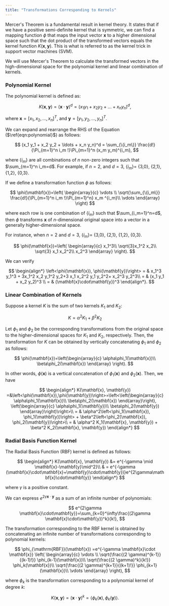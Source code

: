 ```yaml
---
title: "Transformations Corresponding to Kernels"
---
```



Mercer's Theorem is a fundamental result in kernel theory. It states that if we have a positive semi-definite kernel that is symmetric, we can find a mapping function $\phi$ that maps the input vector $\mathbf{x}$ to a higher dimensional space such that the dot product of the transformed vectors equals the kernel function $K(\mathbf{x},\mathbf{y})$. This is what is referred to as the kernel trick in support vector machines (SVM).

We will use Mercer's Theorem to calculate the transformed vectors in the high-dimensional space for the polynomial kernel and linear combination of kernels.



### Polynomial Kernel

The polynomial kernel is defined as:


$$
K(\mathbf{x}, \mathbf{y}) =  (\mathbf{x}\cdot\mathbf{y})^d = (x_1 y_1 + x_2 y_2 + \ldots + x_n y_n)^d,
\label{eqn:polynomial}
$$


where $\mathbf{x}=[x_1, x_2, \ldots, x_n]^T$,  and $\mathbf{y}=[y_1, y_2, \ldots, y_n]^T$.



We can expand and rearrange the RHS of the Equation ($\ref{eqn:polynomial}$) as follows:


$$
(x_1 y_1 + x_2 y_2 + \ldots + x_n y_n)^d = \sum_{\{i_m\}} \frac{d!}{\Pi_{m=1}^n i_m !}\Pi_{m=1}^n (x_m y_m)^{i_m},
$$


where $\{i_m\}$ are all combinations of $n$ non-zero integers such that $\sum_{m=1}^n i_m=d$. For example, if $n=2$, and $d=3$,   {$i_m$}= {3,0}, {2,1}, {1,2}, {0,3}.



If we define a transformation function $\phi$ as follows:


$$
\phi(\mathbf{x})=\left( 
	\begin{array}{c} 
	\vdots \\
	\sqrt{\sum_{\{i_m\}} \frac{d!}{\Pi_{m=1}^n i_m !}\Pi_{m=1}^n} x_m ^{i_m}\\
	\vdots
	\end{array}
\right)
$$



where each row is one combination of $\{i_m\}$ such that $\sum_{i_m=1}^n=d$,   then $\phi$ transforms $\mathbf{x}$ of $n$-dimensional original space into a vector in a generally higher-dimensional space. 

For instance, when $n=2$ and $d=3$, {$i_m$}= {3,0}, {2,1}, {1,2}, {0,3}.



$$
\phi(\mathbf{x})=\left(
\begin{array}{c}
x_1^3\\
\sqrt{3}x_1^2 x_2\\
\sqrt{3} x_1 x_2^2\\
x_2^3
\end{array}
\right).
$$


We can verify


$$
\begin{align*}
\left<\phi(\mathbf{x}), \phi(\mathbf{y})\right> = & x_1^3 y_1^3 + 3x_1^2 x_2 y_1^2 y_2+3 x_1 x_2^2 y_1 y_2^2+ x_2^3 y_2^3\\
= & (x_1 y_1 + x_2 y_2)^3 \\
= & (\mathbf{x}\cdot\mathbf{y})^3
\end{align*}.
$$



### Linear Combination of Kernels

Suppose a kernel $K$ is the sum of two kernels $K_1$ and $K_2$:


$$
K =\alpha^2 K_1 + \beta^2 K_2
$$


Let $\phi_1$ and $\phi_2$ be the corresponding transformations from the original space to the higher-dimensional spaces for $K_1$ and $K_2$, respectively. Then, the transformation for $K$ can be obtained by vertically concatenating $\phi_1$ and $\phi_2$ as follows:


$$
\phi(\mathbf{x})=\left(\begin{array}{c}
\alpha\phi_1(\mathbf{x})\\
\beta\phi_2(\mathbf{x})
\end{array}
\right).
$$


In other words, $\phi(\mathbf{x})$ is a vertical concatenation of $\phi_1(\mathbf{x})$ and $\phi_2(\mathbf{x})$. Then, we have


$$
\begin{align*}
K(\mathbf{x}, \mathbf{y})  =&\left<\phi(\mathbf{x}),\phi(\mathbf{y})\right>=\left<\left(\begin{array}{c}
\alpha\phi_1(\mathbf{x})\\
\beta\phi_2(\mathbf{x})
\end{array}\right), \left(\begin{array}{c}
\alpha\phi_1(\mathbf{y})\\
\beta\phi_2(\mathbf{y})
\end{array}\right)\right>\\
= & \alpha^2\left<\phi_1(\mathbf{x}), \phi_1(\mathbf{y})\right> + \beta^2\left<\phi_2(\mathbf{x}), \phi_2(\mathbf{y})\right>\\ 
= & \alpha^2 K_1(\mathbf{x}, \mathbf{y}) + \beta^2 K_2(\mathbf{x}, \mathbf{y})
\end{align*}
$$



### Radial Basis Function Kernel

The Radial Basis Function (RBF) kernel is defined as follows:


$$
\begin{align*}
K(\mathbf{x}, \mathbf{y}) &= e^{-\gamma \mid \mathbf{x}-\mathbf{y}\mid^2}\\
 & = e^{-\gamma (\mathbf{x}\cdot\mathbf{x}+\mathbf{y}\cdot\mathbf{y})}e^{2\gamma\mathbf{x}\cdot\mathbf{y}}
\end{align*}
$$


where $\gamma$ is a positive constant. 

We can express $e^{2\gamma \mathbf{x}\cdot\mathbf{y}}$ as a sum of an infinite number of polynomials:


$$
e^{2\gamma \mathbf{x}\cdot\mathbf{y}}=\sum_{k=0}^\infty\frac{(2\gamma \mathbf{x}\cdot\mathbf{y})^k}{k!},
$$


The transformation corresponding to the RBF kernel is obtained by concatenating an infinite number of transformations corresponding to polynomial kernels:



$$
\phi_{\mathrm{RBF}}(\mathbf{x}) =e^{-\gamma \mathbf{x}\cdot \mathbf{x}}
\left( 
	\begin{array}{c} 
\vdots \\
\sqrt{\frac{(2 \gamma)^{k-1}}{(k-1)!}} \phi_{k-1}(\mathbf{x})\\
\sqrt{\frac{(2 \gamma)^k}{k!}} \phi_k(\mathbf{x})\\
\sqrt{\frac{(2 \gamma)^{k+1}}{(k+1)!}} \phi_{k+1}(\mathbf{x})\\
\vdots
\end{array}
\right),
$$


where $\phi_k$ is the transformation corresponding to a polynomial kernel of degree $k$:


$$
K(\mathbf{x}, \mathbf{y})=(\mathbf{x}\cdot\mathbf{y})^k = \left<\phi_k(\mathbf{x}), \phi_k(\mathbf{y})\right>.
$$
